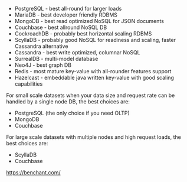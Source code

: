  * PostgreSQL - best all-round for larger loads
 * MariaDB - best developer friendly RDBMS
 * MongoDB - best read optimized NoSQL for JSON documents
 * Couchbase - best allround NoSQL DB
 * CockroachDB - probably best horizontal scaling RDBMS
 * ScyllaDB - probably good NoSQL for readiness and scaling, faster Cassandra alternative
 * Cassandra - best write optimized, columnar NoSQL
 * SurrealDB - multi-model database
 * Neo4J - best graph DB
 * Redis - most mature key-value with all-rounder features support 
 * Hazelcast - embeddable java written key-value with good scaling capabilities


For small scale datasets when your data size and request rate can be handled by a single node DB, the best choices are:
 * PostgreSQL (the only choice if you need OLTP)
 * MongoDB
 * Couchbase

For large scale datasets with multiple nodes and high request loads, the best choices are:
 * ScyllaDB
 * Couchbase

https://benchant.com/
